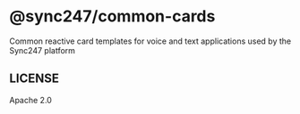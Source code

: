 # @sync247/common-cards

Common reactive card templates for voice and text applications used by the Sync247 platform

## LICENSE

Apache 2.0
